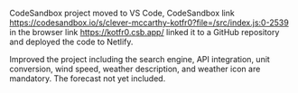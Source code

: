 CodeSandbox project moved to VS Code, CodeSandbox link https://codesandbox.io/s/clever-mccarthy-kotfr0?file=/src/index.js:0-2539 in the browser link https://kotfr0.csb.app/ linked it to a GitHub repository and deployed the code to Netlify.

Improved the project including the search engine, API integration, unit conversion, wind speed, weather description, and weather icon are mandatory. The forecast not yet included.
